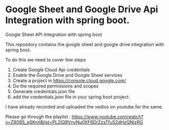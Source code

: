 # Google Sheet and Google Drive Api Integration with spring boot.

Google Sheet API Integration with spring boot

This repository contains the google sheet and google drive integration with spring boot.

To do this we need to cover few steps

1. Create Google Cloud Api credentials
2. Enable the Google Drive and Google Sheet services
3. Create a project in https://console.cloud.google.com/
4. Do the required permissions and scopes
5. Generate credentials.json file
6. add the credentials.json file in your spring boot project.

I have already recorded and uploaded the vedios on youtube for the same.

Please go through the playlist :  https://www.youtube.com/watch?v=Z808S_eSKmI&list=PL2IQ9VnvNu0XF6DrZzsTfu52dHzQNIzRG

